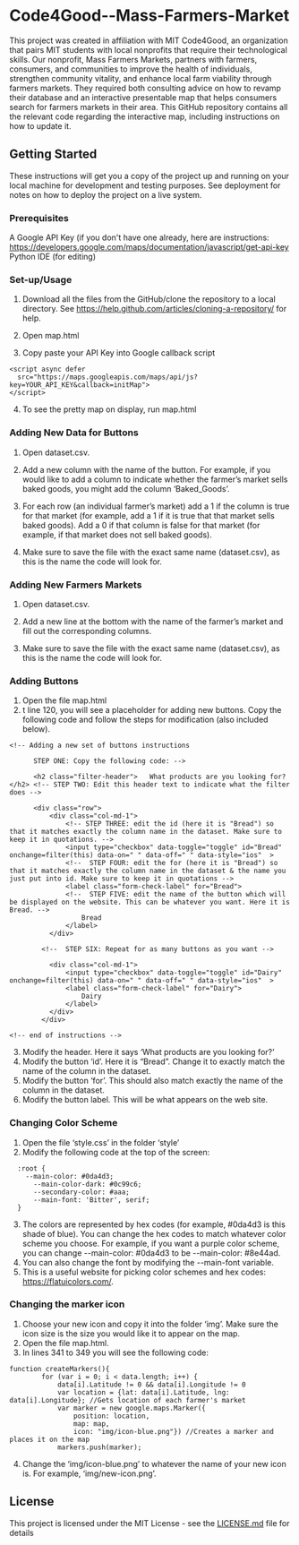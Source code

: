 # Code4Good--Mass-Farmers-Market

This project was created in affiliation with MIT Code4Good, an organization that pairs MIT students with local nonprofits that require their technological skills. Our nonprofit, Mass Farmers Markets, partners with farmers, consumers, and communities to improve the health of individuals, strengthen community vitality, and enhance local farm viability through farmers markets. They required both consulting advice on how to revamp their database and an interactive presentable map that helps consumers search for farmers markets in their area. This GitHub repository contains all the relevant code regarding the interactive map, including instructions on how to update it.

## Getting Started

These instructions will get you a copy of the project up and running on your local machine for development and testing purposes. See deployment for notes on how to deploy the project on a live system.

### Prerequisites
A Google API Key (if you don't have one already, here are instructions: https://developers.google.com/maps/documentation/javascript/get-api-key
Python IDE (for editing)
### Set-up/Usage

1. Download all the files from the GitHub/clone the repository to a local directory. See https://help.github.com/articles/cloning-a-repository/ for help.

2. Open map.html

3. Copy paste your API Key into Google callback script
  ```
  <script async defer
    src="https://maps.googleapis.com/maps/api/js?key=YOUR_API_KEY&callback=initMap">
  </script>
  ```
 4. To see the pretty map on display, run map.html


### Adding New Data for Buttons
1. Open dataset.csv.

2. Add a new column with the name of the button. For example, if you would like to add a column to indicate whether the farmer’s market sells baked goods, you might add the column ‘Baked_Goods’.

3. For each row (an individual farmer’s market) add a 1 if the column is true for that market (for example, add a 1 if it is true that that market sells baked goods). Add a 0 if that column is false for that market (for example, if that market does not sell baked goods).

4. Make sure to save the file with the exact same name (dataset.csv), as this is the name the code will look for.

### Adding New Farmers Markets
1. Open dataset.csv.

2. Add a new line at the bottom with the name of the farmer’s market and fill out the corresponding columns.

3. Make sure to save the file with the exact same name (dataset.csv), as this is the name the code will look for.


### Adding Buttons
 1. Open the file map.html
 2. t line 120, you will see a placeholder for adding new buttons. Copy the following code and follow the steps for modification (also included below).

```
<!-- Adding a new set of buttons instructions

      STEP ONE: Copy the following code: -->

      <h2 class="filter-header">   What products are you looking for? </h2> <!-- STEP TWO: Edit this header text to indicate what the filter does -->

      <div class="row">
          <div class="col-md-1">
              <!-- STEP THREE: edit the id (here it is "Bread") so that it matches exactly the column name in the dataset. Make sure to keep it in quotations. -->
              <input type="checkbox" data-toggle="toggle" id="Bread" onchange=filter(this) data-on=" " data-off=" " data-style="ios"  >
              <!--  STEP FOUR: edit the for (here it is "Bread") so that it matches exactly the column name in the dataset & the name you just put into id. Make sure to keep it in quotations -->
              <label class="form-check-label" for="Bread">
              <!--  STEP FIVE: edit the name of the button which will be displayed on the website. This can be whatever you want. Here it is Bread. -->
                  Bread
              </label>
          </div>

        <!--  STEP SIX: Repeat for as many buttons as you want -->

          <div class="col-md-1">
              <input type="checkbox" data-toggle="toggle" id="Dairy" onchange=filter(this) data-on=" " data-off=" " data-style="ios"  >
              <label class="form-check-label" for="Dairy">
                  Dairy
              </label>
          </div>
        </div>

<!-- end of instructions -->

 ```

 3. Modify the header. Here it says ‘What products are you looking for?’
 4. Modify the button ‘id’. Here it is “Bread”. Change it to exactly match the name of the column in the dataset.
 5. Modify the button ‘for’. This should also match exactly the name of the column in the dataset.
 6. Modify the button label. This will be what appears on the web site.

 ### Changing Color Scheme
 1. Open the file ‘style.css’ in the folder ‘style’
 2. Modify the following code at the top of the screen:
```
  :root {
    --main-color: #0da4d3;
	  --main-color-dark: #0c99c6;
	  --secondary-color: #aaa;
	  --main-font: 'Bitter', serif;
  }
```
 3. The colors are represented by hex codes (for example, #0da4d3 is this shade of blue). You can change the hex codes to match whatever color scheme you choose. For example, if you want a purple color scheme, you can change --main-color: #0da4d3 to be --main-color: #8e44ad.
 4. You can also change the font by modifying the --main-font variable.
 5. This is a useful website for picking color schemes and hex codes: https://flatuicolors.com/.

### Changing the marker icon
 1. Choose your new icon and copy it into the folder ‘img’. Make sure the icon size is the size you would like it to appear on the map.
 2. Open the file map.html.
 3. In lines 341 to 349 you will see the following code:
```
function createMarkers(){
    	for (var i = 0; i < data.length; i++) {
        	data[i].Latitude != 0 && data[i].Longitude != 0
        	var location = {lat: data[i].Latitude, lng: data[i].Longitude}; //Gets location of each farmer's market
        	var marker = new google.maps.Marker({
            	position: location,
            	map: map,
            	icon: "img/icon-blue.png"}) //Creates a marker and places it on the map
        	markers.push(marker);
```
4. Change the ‘img/icon-blue.png’ to whatever the name of your new icon is. For example, ‘img/new-icon.png’.

## License

This project is licensed under the MIT License - see the [LICENSE.md](LICENSE.md) file for details
